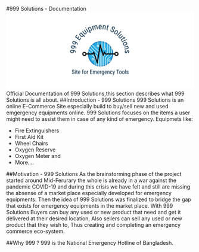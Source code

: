 #999 Solutions - Documentation
![](img/logo2.png)
<br>Official Documentation of 999 Solutions,this section describes what 999 Solutions is all about.
##Introduction - 999 Solutions
999 Solutions is an online E-Commerce Site especially build to buy/sell new and used emgergency equipments online. 999 Solutions focuses on the items a user might need to assist them in case of any kind of emergency. Equipmets like:

* Fire Extinguishers
* First Aid Kit
* Wheel Chairs
* Oxygen Reserve
* Oxygen Meter and 
* More....


##Motivation - 999 Solutions
As the brainstorming phase of the project started around Mid-Ferurary the whole is already in a war against the pandemic COVID-19 and during this crisis we have felt and still are missing the absense of a market place especially developed for emergency equipments. Then the idea of 999 Solutions was finalized to bridge the gap that exists for emergency equipments in the market place. With 999 Solutions Buyers can buy any used or new product that need and get it delivered at their desired location, Also sellers can sell any used or new product that they wish to, Thus creating and completing an emergency commerce eco-system.

##Why 999 ?
999 is the National Emergency Hotline of Bangladesh.
